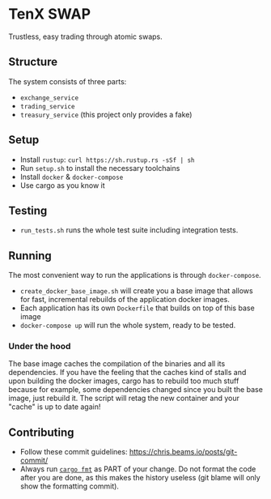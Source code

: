 # TenX SWAP

Trustless, easy trading through atomic swaps.

## Structure

The system consists of three parts:

- `exchange_service`
- `trading_service`
- `treasury_service` (this project only provides a fake)

## Setup

- Install `rustup`: `curl https://sh.rustup.rs -sSf | sh`
- Run `setup.sh` to install the necessary toolchains
- Install `docker` & `docker-compose`
- Use cargo as you know it

## Testing

- `run_tests.sh` runs the whole test suite including integration tests. 

## Running

The most convenient way to run the applications is through `docker-compose`.

- `create_docker_base_image.sh` will create you a base image that allows for fast, incremental rebuilds of the application docker images.
- Each application has its own `Dockerfile` that builds on top of this base image
- `docker-compose up` will run the whole system, ready to be tested.

### Under the hood

The base image caches the compilation of the binaries and all its dependencies. If you have the feeling that the caches kind of stalls and upon building the docker images, cargo has to rebuild too much stuff because for example, some dependencies changed since you built the base image, just rebuild it. The script will retag the new container and your "cache" is up to date again!

## Contributing

- Follow these commit guidelines: https://chris.beams.io/posts/git-commit/
- Always run [`cargo fmt`](https://github.com/rust-lang-nursery/rustfmt) as PART of your change. Do not format the code after you are done, as this makes the history useless (git blame will only show the formatting commit).
